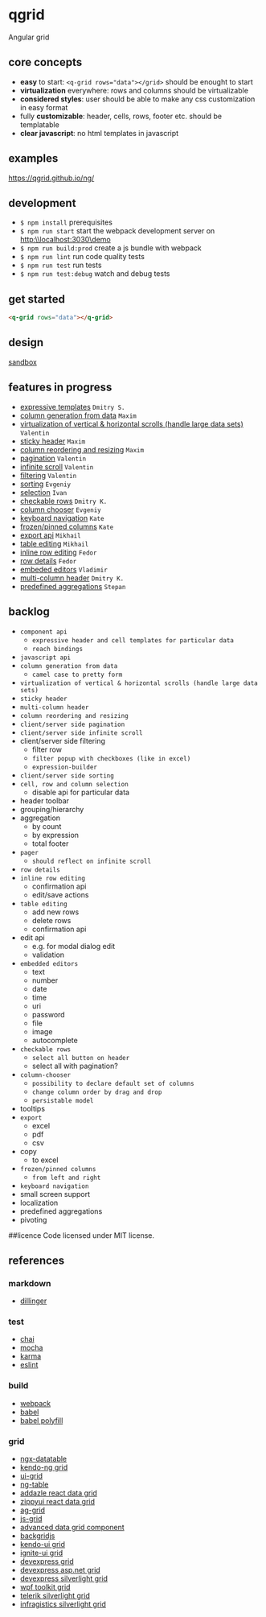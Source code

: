 # qgrid
Angular grid

## core concepts
* **easy** to start: ```<q-grid rows="data"></grid>``` should be enought to start
* **virtualization** everywhere: rows and columns should be virtualizable
* **considered styles**: user should be able to make any css customization in easy format
* fully **customizable**: header, cells, rows, footer etc. should be templatable
* **clear javascript**: no html templates in javascript

## examples
https://qgrid.github.io/ng/

## development
* `$ npm install` prerequisites
* `$ npm run start` start the webpack development server on [http:\\\\localhost:3030\demo](http:\\localhost:3030\demo)
* `$ npm run build:prod` create a js bundle with webpack
* `$ npm run lint` run code quality tests
* `$ npm run test` run tests
* `$ npm run test:debug` watch and debug tests

## get started
```html
<q-grid rows="data"></q-grid>
```

## design
[sandbox](https://github.com/qgrid/ng/blob/master/docs/sandbox.md)

## features in progress
* [expressive templates](https://github.com/qgrid/ng/blob/master/docs/template.md) `Dmitry S.`
* [column generation from data](https://github.com/qgrid/ng/blob/master/docs/column.generation.md) `Maxim`
* [virtualization of vertical & horizontal scrolls (handle large data sets)](https://github.com/qgrid/ng/blob/master/docs/scroll.virtual.md) `Valentin`
* [sticky header](https://github.com/qgrid/ng/blob/master/docs/header.sticky.md) `Maxim`
* [column reordering and resizing](https://github.com/qgrid/ng/blob/master/docs/header.sticky.md) `Maxim`
* [pagination](https://github.com/qgrid/ng/blob/master/docs/pagination.md) `Valentin`
* [infinite scroll](https://github.com/qgrid/ng/blob/master/docs/scroll.infinite.md) `Valentin`
* [filtering](https://github.com/qgrid/ng/blob/master/docs/filter.md) `Valentin`
* [sorting](https://github.com/qgrid/ng/blob/master/docs/sorting.md) `Evgeniy`
* [selection](https://github.com/qgrid/ng/blob/master/docs/selection.md) `Ivan`
* [checkable rows](https://github.com/qgrid/ng/blob/master/docs/row.checkable.md) `Dmitry K.`
* [column chooser](https://github.com/qgrid/ng/blob/master/docs/column.chooser.md) `Evgeniy`
* [keyboard navigation](https://github.com/qgrid/ng/blob/master/docs/navigation.md) `Kate`
* [frozen/pinned columns](https://github.com/qgrid/ng/blob/master/docs/column.pin.md) `Kate`
* [export api](https://github.com/qgrid/ng/blob/master/docs/export.md) `Mikhail`
* [table editing](https://github.com/qgrid/ng/blob/master/docs/table.editing.md) `Mikhail`
* [inline row editing](https://github.com/qgrid/ng/blob/master/docs/row.editing.inline.md) `Fedor`
* [row details](https://github.com/qgrid/ng/blob/master/docs/row.details.md) `Fedor`
* [embeded editors](https://github.com/qgrid/ng/blob/master/docs/cell.editing.md) `Vladimir`
* [multi-column header](https://github.com/qgrid/ng/blob/master/docs/header.multi-column.md) `Dmitry K.`
* [predefined aggregations](https://github.com/qgrid/ng/blob/master/docs/column.aggregation.md) `Stepan`
 

## backlog
* `component api`
    *   `expressive header and cell templates for particular data`
    *   `reach bindings`
* `javascript api`
* `column generation from data`
    * `camel case to pretty form`
* `virtualization of vertical & horizontal scrolls (handle large data sets)`
* `sticky header`
* `multi-column header`
* `column reordering and resizing`
* `client/server side pagination`
* `client/server side infinite scroll`
* client/server side filtering
    *  filter row
    *  `filter popup with checkboxes (like in excel)`
    *  `expression-builder`
* `client/server side sorting`
* `cell, row and column selection`
    * disable api for particular data
* header toolbar
* grouping/hierarchy
* aggregation
    * by count
    * by expression
    * total footer
* `pager`
    * `should reflect on infinite scroll`
* `row details`
* `inline row editing`
    * confirmation api
    * edit/save actions
* `table editing`
    *  add new rows
    *  delete rows
    *  confirmation api
*  edit api
    *  e.g. for modal dialog edit
    *  validation
* `embedded editors`
    *  text
    *  number
    *  date
    *  time
    *  uri
    *  password
    *  file
    *  image
    *  autocomplete
* `checkable rows`
    *  `select all button on header`
    *  select all with pagination?
* `column-chooser`
    * `possibility to declare default set of columns`
    * `change column order by drag and drop`
    * `persistable model`
* tooltips
* `export`
    * excel
    * pdf
    * csv
* copy
    *  to excel
* `frozen/pinned columns`
    *  `from left and right`
* `keyboard navigation`
* small screen support
* localization
* predefined aggregations
* pivoting

##licence
Code licensed under MIT license.

## references

### markdown
* [dillinger](http://dillinger.io/)

### test
* [chai](http://chaijs.com/api/bdd/)
* [mocha](https://mochajs.org/#getting-started)
* [karma](https://karma-runner.github.io/1.0/index.html)
* [eslint](http://eslint.org/)

### build

* [webpack](http://webpack.github.io/docs/)
* [babel](https://babeljs.io/)
* [babel polyfill](http://babeljs.io/docs/usage/polyfill/)

### grid
* [ngx-datatable](https://github.com/swimlane/ngx-datatable)
* [kendo-ng grid](http://www.telerik.com/kendo-angular-ui/components/grid/)
* [ui-grid](http://ui-grid.info/docs/#/tutorial)
* [ng-table](http://ng-table.com/#/)
* [addazle react data grid](http://adazzle.github.io/react-data-grid/examples.html#/all-features)
* [zippyui react data grid](http://zippyui.com/react-datagrid/#/examples/basic)
* [ag-grid](https://www.ag-grid.com/example.php)
* [js-grid](http://js-grid.com/demos/)
* [advanced data grid component](https://codepen.io/andrewcourtice/pen/VabXQV)
* [backgridjs](http://backgridjs.com/index.html#complete-example)
* [kendo-ui grid](http://demos.telerik.com/kendo-ui/grid/index)
* [ignite-ui grid](http://www.igniteui.com/grid/_ga=1.24026938.1636625595.1482499194)
* [devexpress grid](https://js.devexpress.com/Demos/WidgetsGallery/Demo/Data_Grid/LocalDataSource/jQuery/Light/)
* [devexpress asp.net grid](https://www.devexpress.com/Products/NET/Controls/ASP/Grid/demos.xml)
* [devexpress silverlight grid](https://demos.devexpress.com/DemoCenter/Silverlight/?GridDemo#Page=Modules?Product=DXGrid.SL)
* [wpf toolkit grid](http://wpftoolkit.codeplex.com/wikipage?title=DataGrid&referringTitle=Documentation)
* [telerik silverlight grid](http://demos.telerik.com/silverlight/#GridView/FirstLook)
* [infragistics silverlight grid](http://www.infragistics.com/samples/silverlight/grid/overview)